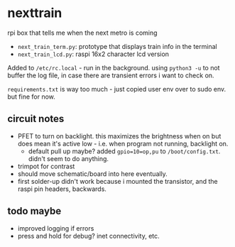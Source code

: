 # nexttrain
rpi box that tells me when the next metro is coming

- `next_train_term.py`: prototype that displays train info in the terminal
- `next_train_lcd.py`: raspi 16x2 character lcd version

Added to `/etc/rc.local` - run in the background. using `python3 -u` to not buffer the log file, in case there are transient errors i want to check on.

`requirements.txt` is way too much - just copied user env over to sudo env. but fine for now.

## circuit notes
- PFET to turn on backlight. this maximizes the brightness when on but does mean it's active low - i.e. when program not running, backlight on.
    - default pull up maybe? added `gpio=10=op,pu` to `/boot/config.txt`. didn't seem to do anything.
- trimpot for contrast
- should move schematic/board into here eventually.
- first solder-up didn't work because i mounted the transistor, and the raspi pin headers, backwards.

## todo maybe
- improved logging if errors
- press and hold for debug? inet connectivity, etc.